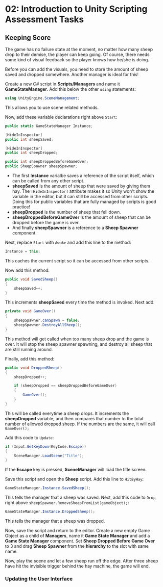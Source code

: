 # 02: Introduction to Unity Scripting Assessment Tasks

## Keeping Score

The game has no failure state at the moment, no matter how many sheep drop to their demise, the player can keep going. Of course, there needs some kind of visual feedback so the player knows how he/she is doing.

Before you can add the visuals, you need to store the amount of sheep saved and dropped somewhere. Another manager is ideal for this!

Create a new C# script in **Scripts/Managers** and name it **GameStateManager**. Add this below the other `using` statements:

```csharp
using UnityEngine.SceneManagement;
```

This allows you to use scene related methods.

Now, add these variable declarations right above `Start`:

```csharp
public static GameStateManager Instance; 

[HideInInspector]
public int sheepSaved; 

[HideInInspector]
public int sheepDropped; 

public int sheepDroppedBeforeGameOver; 
public SheepSpawner sheepSpawner; 
```

- The first **Instance** varialbe saves a reference of the script itself, which can be called from any other script.
- **sheepSaved** is the amount of sheep that were saved by giving them hay. The `[HideInInspector]` attribute makes it so Unity won't show the variable in the editor, but it can still be accessed from other scripts. Doing this for public variables that are fully managed by scripts is good practice!
- **sheepDropped** is the number of sheep that fell down.
- **sheepDroppedBeforeGameOver** is the amount of sheep that can be dropped before the game is over.
- And finally **sheepSpawner** is a reference to a **Sheep Spawner** component.

Next, replace `Start` with `Awake` and add this line to the method:

```csharp
Instance = this;
```

This caches the current script so it can be accessed from other scripts.

Now add this method:

```csharp
public void SavedSheep()
{
    sheepSaved++;
}
```

This increments **sheepSaved** every time the method is invoked. Next add:

```csharp
private void GameOver()
{
    sheepSpawner.canSpawn = false; 
    sheepSpawner.DestroyAllSheep(); 
}
```

This method will get called when too many sheep drop and the game is over. It will stop the sheep spawner spawning, and destroy all sheep that are still running around.

Finally, add this method:

```csharp
public void DroppedSheep()
{
    sheepDropped++; 

    if (sheepDropped == sheepDroppedBeforeGameOver) 
    {
        GameOver();
    }
}
```

This will be called everytime a sheep drops. It increments the **sheepDropped** variable, and then compares that number to the total number of allowed dropped sheep. If the numbers are the same, it will call `GameOver();`

Add this code to `Update`:

```csharp
if (Input.GetKeyDown(KeyCode.Escape))
{
    SceneManager.LoadScene("Title");
}
```

If the **Escape** key is pressed, **SceneManager** will load the title screen.

Save this script and open the **Sheep** script. Add this line to `HitByHay`:

```csharp
GameStateManager.Instance.SavedSheep();
```

This tells the manager that a sheep was saved. Next, add this code to `Drop`, right above `sheepSpawner.RemoveSheepFromList(gameObject);`:

```csharp
GameStateManager.Instance.DroppedSheep();
```

This tells the manager that a sheep was dropped.

Now, save the script and return to the editor. Create a new empty Game Object as a child of **Managers**, name it **Game State Manager** and add a **Game State Manager** component. Set **Sheep Dropped Before Game Over** to 3 and drag **Sheep Spawner** from the **hierarchy** to the slot with same name.

Now, play the scene and let a few sheep run off the edge. After three sheep have hit the invisible trigger behind the hay machine, the game will end.

### Updating the User Interface

